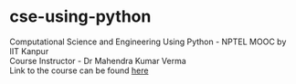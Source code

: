 # cse-using-python
Computational Science and Engineering Using Python - NPTEL MOOC by IIT Kanpur </br>
Course Instructor - Dr Mahendra Kumar Verma </br>
Link to the course can be found [here](https://nptel.ac.in/courses/115/104/115104095/) </br>
